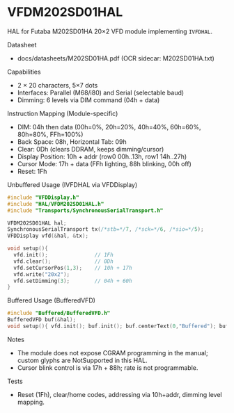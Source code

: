 # VFDM202SD01HAL

HAL for Futaba M202SD01HA 20×2 VFD module implementing `IVFDHAL`.

Datasheet
- docs/datasheets/M202SD01HA.pdf (OCR sidecar: M202SD01HA.txt)

Capabilities
- 2 × 20 characters, 5×7 dots
- Interfaces: Parallel (M68/i80) and Serial (selectable baud)
- Dimming: 6 levels via DIM command (04h + data)

Instruction Mapping (Module-specific)
- DIM: 04h then data (00h=0%, 20h=20%, 40h=40%, 60h=60%, 80h=80%, FFh=100%)
- Back Space: 08h, Horizontal Tab: 09h
- Clear: 0Dh (clears DDRAM, keeps dimming/cursor)
- Display Position: 10h + addr (row0 00h..13h, row1 14h..27h)
- Cursor Mode: 17h + data (FFh lighting, 88h blinking, 00h off)
- Reset: 1Fh

Unbuffered Usage (IVFDHAL via VFDDisplay)
```cpp
#include "VFDDisplay.h"
#include "HAL/VFDM202SD01HAL.h"
#include "Transports/SynchronousSerialTransport.h"

VFDM202SD01HAL hal;
SynchronousSerialTransport tx(/*stb=*/7, /*sck=*/6, /*sio=*/5);
VFDDisplay vfd(&hal, &tx);

void setup(){
  vfd.init();               // 1Fh
  vfd.clear();              // 0Dh
  vfd.setCursorPos(1,3);    // 10h + 17h
  vfd.write("20x2");
  vfd.setDimming(3);        // 04h + 60h
}
```

Buffered Usage (BufferedVFD)
```cpp
#include "Buffered/BufferedVFD.h"
BufferedVFD buf(&hal);
void setup(){ vfd.init(); buf.init(); buf.centerText(0,"Buffered"); buf.flush(); }
```

Notes
- The module does not expose CGRAM programming in the manual; custom glyphs are NotSupported in this HAL.
- Cursor blink control is via 17h + 88h; rate is not programmable.

Tests
- Reset (1Fh), clear/home codes, addressing via 10h+addr, dimming level mapping.

